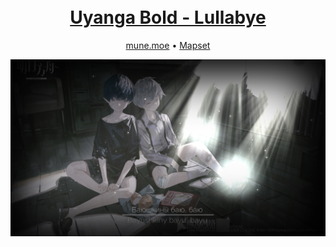 <h1 align="center">
  <br/>
  <a href="https://mune.moe/works/storyboards/11">Uyanga Bold - Lullabye</a>
  <br/>
</h1>

<p align="center">
  <a href="https://mune.moe/works/storyboards/11" target="_blank" rel="noopener noreferrer">mune.moe</a> •
  <a href="https://osu.ppy.sh/beatmapsets/1498493" target="_blank" rel="noopener noreferrer">Mapset</a>
</p>

![image](https://raw.githubusercontent.com/munehime/osu-storyboards/main/assets/images/storyboards/1498493.png)
